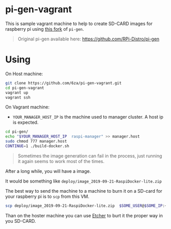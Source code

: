 # pi-gen-vagrant

This is sample vagrant machine to help to create SD-CARD images for raspberry pi using [this fork](https://github.com/6za/pi-gen) of `pi-gen`. 

> Original pi-gen available here: https://github.com/RPi-Distro/pi-gen



# Using 

On Host machine:
```bash 
git clone https://github.com/6za/pi-gen-vagrant.git
cd pi-gen-vagrant
vagrant up
vagrant ssh
```

On Vagrant machine:
- `YOUR_MANAGER_HOST_IP` is the machine used to manager cluster. A host ip is expected. 
```bash 
cd pi-gen/
echo "$YOUR_MANAGER_HOST_IP  raspi-manager" >> manager.host
sudo chmod 777 manager.host
CONTINUE=1 ./build-docker.sh
```
> Sometimes the image generation can fail in the process, just running it again seems to work most of the times. 

After a long while, you will have a image.

It would be something like `deploy/image_2019-09-21-RaspiDocker-lite.zip`

The best way to send the machine to a machine to burn it on a SD-card for your raspberry pi is to `scp` from this VM. 

```bash 
scp deploy/image_2019-09-21-RaspiDocker-lite.zip  $SOME_USER@$SOME_IP:~/Downloads/
```

Than on the hoster machine you can use [Etcher](https://www.balena.io/etcher/) to burt it the proper way in you SD-CARD. 
